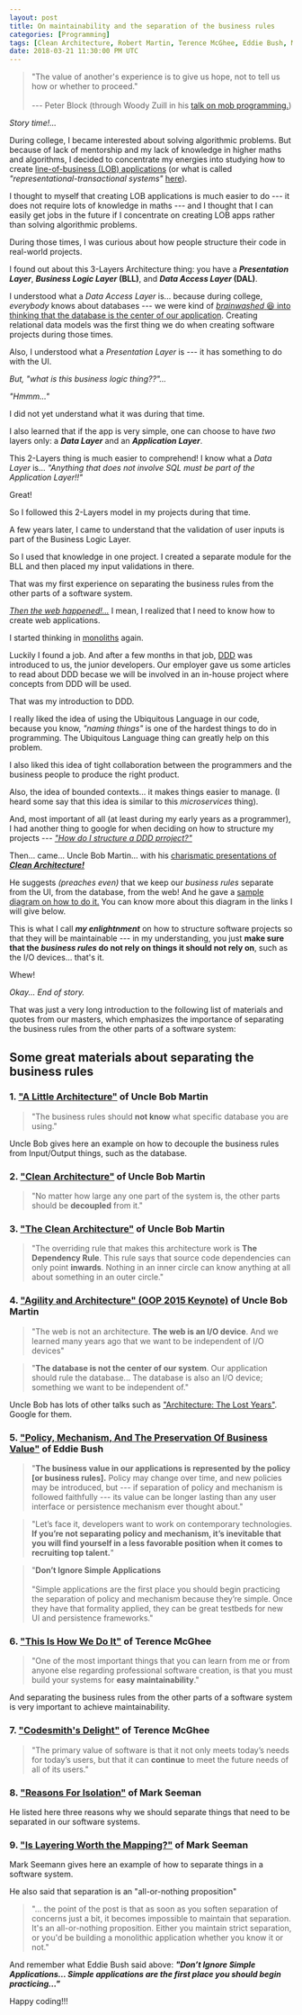 ```yaml
---
layout: post
title: On maintainability and the separation of the business rules
categories: [Programming]
tags: [Clean Architecture, Robert Martin, Terence McGhee, Eddie Bush, Mark Seemann, Woody Zuill]
date: 2018-03-21 11:30:00 PM UTC
---
```


<!-- January 22, 2018 -->

> "The value of another's experience is to give us hope, not to tell us how or whether to proceed." 
<br /><br />
--- Peter Block (through Woody Zuill in his [talk on mob programming.](https://www.youtube.com/watch?v=sLEsWB1wZMA))

_Story time!..._

During college, I became interested about solving algorithmic problems. But because of lack of mentorship and my lack of knowledge in higher maths and algorithms, I decided to concentrate my energies into studying how to create [line-of-business (LOB) applications](https://blogs.msdn.microsoft.com/dragoman/2007/07/19/what-is-a-lob-application/) (or what is called _"representational-transactional systems"_ [here](https://aryehoffman.com/entry/classifying-software/)).

I thought to myself that creating LOB applications is much easier to do --- it does not require lots of knowledge in maths --- and I thought that I can easily get jobs in the future if I concentrate on creating LOB apps rather than solving algorithmic problems.

During those times, I was curious about how people structure their code in real-world projects.

<!--more-->

I found out about this 3-Layers Architecture thing: you have a **_Presentation Layer_**, **_Business Logic Layer_ (BLL)**, and **_Data Access Layer_ (DAL)**.

I understood what a _Data Access Layer_ is... because during college, _everybody_ knows about databases --- we were kind of [_brainwashed_ :laughing: into thinking that the database is the center of our application](http://blog.cleancoder.com/uncle-bob/2012/05/15/NODB.html). Creating relational data models was the first thing we do when creating software projects during those times.

Also, I understood what a _Presentation Layer_ is --- it has something to do with the UI.

_But, "what is this business logic thing??"..._

_"Hmmm..."_

I did not yet understand what it was during that time.

I also learned that if the app is very simple, one can choose to have _two_ layers only: a **_Data Layer_** and an **_Application Layer_**.

This 2-Layers thing is much easier to comprehend! I know what a _Data Layer_ is... _"Anything that does not involve SQL must be part of the Application Layer!!"_

Great!

So I followed this 2-Layers model in my projects during that time.

A few years later, I came to understand that the validation of user inputs is part of the Business Logic Layer.

So I used that knowledge in one project. I created a separate module for the BLL and then placed my input validations in there.

That was my first experience on separating the business rules from the other parts of a software system.

[_Then the web happened!..._](https://youtu.be/0oGpWmS0aYQ?t=954) I mean, I realized that I need to know how to create web applications.

I started thinking in [monoliths](https://en.wikipedia.org/wiki/Monolithic_application) again.

Luckily I found a job. And after a few months in that job, [DDD](https://en.wikipedia.org/wiki/Domain-driven_design) was introduced to us, the junior developers. Our employer gave us some articles to read about DDD becase we will be involved in an in-house project where concepts from DDD will be used.

That was my introduction to DDD.

I really liked the idea of using the Ubiquitous Language in our code, because you know, _"naming things"_ is one of the hardest things to do in programming. The Ubiquitous Language thing can greatly help on this problem.

I also liked this idea of tight collaboration between the programmers and the business people to produce the right product.

Also, the idea of bounded contexts... it makes things easier to manage. (I heard some say that this idea is similar to this _microservices_ thing).

And, most important of all (at least during my early years as a programmer), I had another thing to google for when deciding on how to structure my projects --- [_"How do I structure a DDD prroject?"_](https://www.google.com.ph/search?q=How+do+I+structure+a+DDD+prroject)

Then... came... Uncle Bob Martin... with his [charismatic presentations of **_Clean Architecture!_**](2017-04-15-agility-and-architecture-by-uncle-bob-martin-oop-2015-keynote)

He suggests _(preaches even)_ that we keep our _business rules_ separate from the UI, from the database, from the web! And he gave a [sample diagram on how to do it.](/images/2017/CleanArchitectureDesignByUncleBobMartin.png) You can know more about this diagram in the links I will give below.

This is what I call **_my enlightnment_** on how to structure software projects so that they will be maintainable --- in my understanding, you just **make sure that the _business rules_ do not rely on things it should not rely on**, such as the I/O devices... that's it.

Whew!

_Okay... End of story._

That was just a very long introduction to the following list of materials and quotes from our masters, which emphasizes the importance of separating the business rules from the other parts of a software system:


## Some great materials about separating the business rules

### 1. ["A Little Architecture"](http://blog.cleancoder.com/uncle-bob/2016/01/04/ALittleArchitecture.html) of Uncle Bob Martin

> "The business rules should **not know** what specific database you are using."

Uncle Bob gives here an example on how to decouple the business rules from Input/Output things, such as the database.


### 2. ["Clean Architecture"](http://blog.cleancoder.com/uncle-bob/2011/11/22/Clean-Architecture.html) of Uncle Bob Martin

> "No matter how large any one part of the system is, the other parts should be **decoupled** from it."


### 3. ["The Clean Architecture"](http://blog.cleancoder.com/uncle-bob/2012/08/13/the-clean-architecture.html) of Uncle Bob Martin

> "The overriding rule that makes this architecture work is **The Dependency Rule**. This rule says that source code dependencies can only point **inwards**. Nothing in an inner circle can know anything at all about something in an outer circle."


### 4. ["Agility and Architecture" (OOP 2015 Keynote)](https://www.youtube.com/watch?v=0oGpWmS0aYQ) of Uncle Bob Martin

> "The web is not an architecture. **The web is an I/O device**. And we learned many years ago that we want to be independent of I/O devices"

> "**The database is not the center of our system**. Our application should rule the database... The database is also an I/O device; something we want to be independent of."

Uncle Bob has lots of other talks such as ["Architecture: The Lost Years"](https://www.youtube.com/watch?v=Nsjsiz2A9mg). Google for them.


### 5. ["Policy, Mechanism, And The Preservation Of Business Value"](http://craftsmanshipcounts.com/policy-mechanism-preservation-business-value/) of Eddie Bush

> "**The business value in our applications is represented by the policy [or business rules].** Policy may change over time, and new policies may be introduced, but --- if separation of policy and mechanism is followed faithfully --- its value can be longer lasting than any user interface or persistence mechanism ever thought about."

> "Let’s face it, developers want to work on contemporary technologies. **If you’re not separating policy and mechanism, it’s inevitable that you will find yourself in a less favorable position when it comes to recruiting top talent.**"

> "**Don’t Ignore Simple Applications**
 > <br /><br />
> "Simple applications are the first place you should begin practicing the separation of policy and mechanism because they’re simple. Once they have that formality applied, they can be great testbeds for new UI and persistence frameworks."

### 6. ["This Is How We Do It"](https://terencemcghee.com/Articles/Tech/2015/10/25/A0B2606228759D1A888E0AFFDB9DADE0.html) of Terence McGhee

> "One of the most important things that you can learn from me or from anyone else regarding professional software creation, is that you must build your systems for **easy maintainability**."

And separating the business rules from the other parts of a software system is very important to achieve maintainability.

### 7. ["Codesmith's Delight"](https://terencemcghee.com/Articles/Tech/2016/10/15/551B3828CD47198C7C5A58903228DA71.html) of Terence McGhee

> "The primary value of software is that it not only meets today’s needs for today’s users, but that it can **continue** to meet the future needs of all of its users."

### 8. ["Reasons For Isolation"](https://blogs.msdn.microsoft.com/ploeh/2007/05/30/reasons-for-isolation/) of Mark Seeman

He listed here three reasons why we should separate things that need to be separated in our software systems.

### 9. ["Is Layering Worth the Mapping?"](http://blog.ploeh.dk/2012/02/09/IsLayeringWorththeMapping/) of Mark Seeman

Mark Seemann gives here an example of how to separate things in a software system.

He also said that separation is an "all-or-nothing proposition"

> "... the point of the post is that as soon as you soften separation of concerns just a bit, it becomes impossible to maintain that separation. It's an all-or-nothing proposition. Either you maintain strict separation, or you'd be building a monolithic application whether you know it or not."

And remember what Eddie Bush said above: **_"Don’t Ignore Simple Applications... Simple applications are the first place you should begin practicing..."_**

Happy coding!!!
